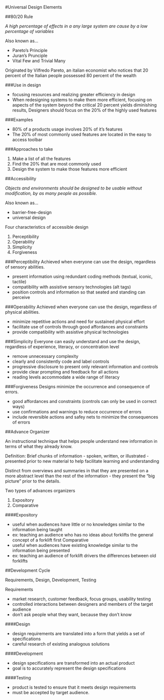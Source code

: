 #Universal Design Elements

##80/20 Rule

*A high percentage of effects in a any large system are cause by a low percentage of variables*

Also known as...
- Pareto’s Principle
- Juran’s Prunciple
- Vital Few and Trivial Many


Originated by Vilfredo Pareto, an italian economist who notices that 20 percent of the Italian people possessed 80 percent of the wealth


###Use in design
- focusing resources and realizing greater efficiency in design
- When redesigning systems to make them more efficient, focusing on aspects of the system beyond the critical 20 percent yields diminishing results, Designers should focus on the 20% of the highly used features

###Examples
- 80% of a products usage involves 20% of it’s features
- The 20% of most commonly used features are located in the easy to access toolbar


###Approaches to take
1. Make a list of all the features
2. Find the 20% that are most commonly used
3. Design the system to make those features more efficient

##Accessibility

*Objects and environments should be designed to be usable without modification, by as many people as possible.*


Also known as…
- barrier-free-design
- universal design


Four characteristics of accessible design
1. Perceptibility
2. Operability
3. Simplicity
4. Forgiveness


###Perceptibility
Achieved when everyone can use the design, regardless of sensory abilities.
- present information using redundant coding methods (textual, iconic, tactile)
- compatibility with assistive sensory technologies (alt tags)     
- position controls and information so that seated and standing can perceive     

###Operability
Achieved when everyone can use the design, regardless of physical abilities.

 - minimize repetitive actions and need for sustained physical effort
- facilitate use of controls through good affordances and constraints
- provide compatibility with assistive physical technologies

###Simplicity
Everyone can easily understand and use the design, regardless of experience, literacy, or concentration level

- remove unnecessary complexity
- clearly and consistently code and label controls
- progressive disclosure to present only relevant information and controls
- provide clear prompting and feedback for all actions
- reading levels accommodate a wide range of literacy


###Forgiveness
Designs minimize the occurrence and consequence of errors.
- good affordances and constraints (controls can only be used in correct ways)
- use confirmations and warnings to reduce occurrence of errors
- include reversible actions and safey nets to minimize the consequences of errors




##Advance Organizer

An instructional technique that helps people understand new information in terms of what they already know.


Definition: Brief chunks of information - spoken, written, or illustrated - presented prior to new material to help facilitate learning and understanding 

Distinct from overviews and summaries in that they are presented on a more abstract level than the rest of the information - they present the “big picture” prior to the details.


Two types of advances organizers
1. Expository
2. Comparative


####Expository
- useful when audiences have little or no knowledges similar to the information being taught
- ex: teaching an audience who has no ideas about forklifts the general concept of a forklift first
Comparative
- useful when audiences have existing knowledge similar to the information being presented
- ex: teaching an audience of forklift drivers the differences between old forklifts


##Development Cycle

Requirements, Design, Development, Testing

Requirements
- market research, customer feedback, focus groups, usability testing
- controlled interactions between designers and members of the target audience
- don’t ask people what they want, because they don’t know


####Design
- design requirements are translated into a form that yields a set of specifications
- careful research of existing analogous solutions

####Development
- design specifications are transformed into an actual product
- goal is to accurately represent the design specifications

####Testing
- product is tested to ensure that it meets design requirements
- must be accepted by target audience.












